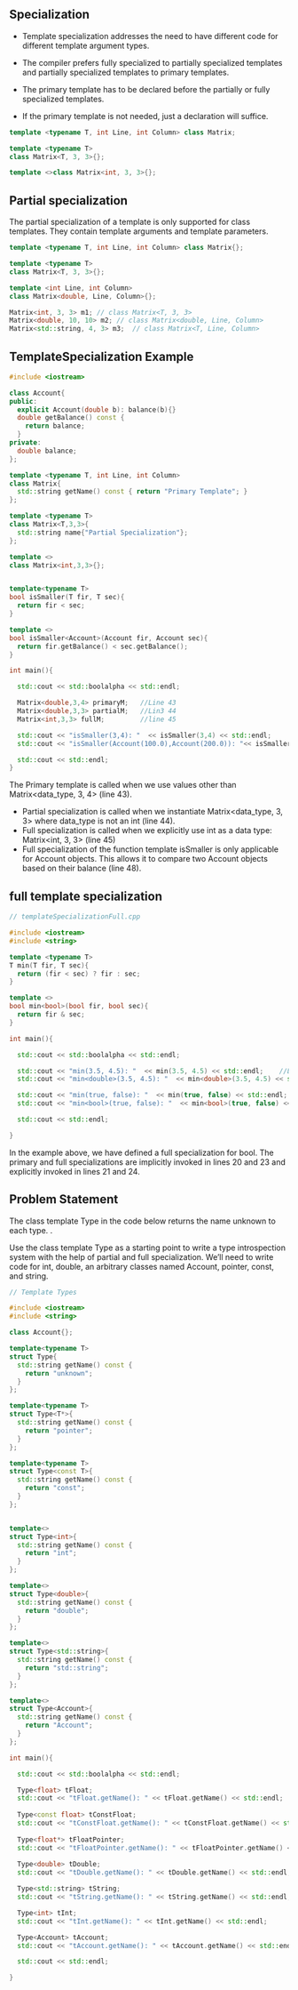 ## Specialization 

- Template specialization addresses the need to have different code for different template argument types.
- The compiler prefers fully specialized to partially specialized templates and partially specialized templates to primary templates.

- The primary template has to be declared before the partially or fully specialized templates.
- If the primary template is not needed, just a declaration will suffice.

```cpp
template <typename T, int Line, int Column> class Matrix;

template <typename T>
class Matrix<T, 3, 3>{};

template <>class Matrix<int, 3, 3>{};
```

## Partial specialization 
The partial specialization of a template is only supported for class templates. They contain template arguments and template parameters.

```cpp
template <typename T, int Line, int Column> class Matrix{};

template <typename T>
class Matrix<T, 3, 3>{};

template <int Line, int Column>
class Matrix<double, Line, Column>{};

Matrix<int, 3, 3> m1; // class Matrix<T, 3, 3> 
Matrix<double, 10, 10> m2; // class Matrix<double, Line, Column> 
Matrix<std::string, 4, 3> m3;  // class Matrix<T, Line, Column>
```
## TemplateSpecialization Example

```cpp
#include <iostream>

class Account{
public:
  explicit Account(double b): balance(b){}
  double getBalance() const {
    return balance;
  }
private:
  double balance;
};

template <typename T, int Line, int Column>
class Matrix{
  std::string getName() const { return "Primary Template"; }
};

template <typename T>
class Matrix<T,3,3>{
  std::string name{"Partial Specialization"};
};

template <>
class Matrix<int,3,3>{};


template<typename T>
bool isSmaller(T fir, T sec){
  return fir < sec;
}

template <>
bool isSmaller<Account>(Account fir, Account sec){
  return fir.getBalance() < sec.getBalance();
}

int main(){

  std::cout << std::boolalpha << std::endl;

  Matrix<double,3,4> primaryM;   //Line 43
  Matrix<double,3,3> partialM;   //Lin3 44
  Matrix<int,3,3> fullM;         //line 45

  std::cout << "isSmaller(3,4): "  << isSmaller(3,4) << std::endl;
  std::cout << "isSmaller(Account(100.0),Account(200.0)): "<< isSmaller(Account(100.0),Account(200.0) ) << std::endl;

  std::cout << std::endl;
}
```

The Primary template is called when we use values other than Matrix<data_type, 3, 4> (line 43).

- Partial specialization is called when we instantiate Matrix<data_type, 3, 3> where data_type is not an int (line 44).
- Full specialization is called when we explicitly use int as a data type: Matrix<int, 3, 3> (line 45)
- Full specialization of the function template isSmaller is only applicable for Account objects. This allows it to compare two Account objects based on their balance (line 48).

## full template specialization

```cpp
// templateSpecializationFull.cpp

#include <iostream>
#include <string>

template <typename T>
T min(T fir, T sec){
  return (fir < sec) ? fir : sec;
}

template <>
bool min<bool>(bool fir, bool sec){
  return fir & sec;
}

int main(){

  std::cout << std::boolalpha << std::endl;

  std::cout << "min(3.5, 4.5): "  << min(3.5, 4.5) << std::endl;    //Line 20
  std::cout << "min<double>(3.5, 4.5): "  << min<double>(3.5, 4.5) << std::endl; //Line 22

  std::cout << "min(true, false): "  << min(true, false) << std::endl; //Line 23
  std::cout << "min<bool>(true, false): "  << min<bool>(true, false) << std::endl; //Line 24

  std::cout << std::endl;

}
```

In the example above, we have defined a full specialization for bool. The primary and full specializations are implicitly invoked in lines 20 and 23 and explicitly invoked in lines 21 and 24.

## Problem Statement

The class template Type in the code below returns the name unknown to each type. .

Use the class template Type as a starting point to write a type introspection system with the help of partial and full specialization.
We’ll need to write code for int, double, an arbitrary classes named Account, pointer, const, and string.

```cpp
// Template Types

#include <iostream>
#include <string>

class Account{};

template<typename T>
struct Type{
  std::string getName() const {
    return "unknown";
  }
};

template<typename T>
struct Type<T*>{
  std::string getName() const {
    return "pointer";
  }
};

template<typename T>
struct Type<const T>{
  std::string getName() const {
    return "const";
  }
};


template<>
struct Type<int>{
  std::string getName() const {
    return "int";
  }
};

template<>
struct Type<double>{
  std::string getName() const {
    return "double";
  }
};

template<>
struct Type<std::string>{
  std::string getName() const {
    return "std::string";
  }
};

template<>
struct Type<Account>{
  std::string getName() const {
    return "Account";
  }
};

int main(){

  std::cout << std::boolalpha << std::endl;

  Type<float> tFloat;
  std::cout << "tFloat.getName(): " << tFloat.getName() << std::endl;
  
  Type<const float> tConstFloat;
  std::cout << "tConstFloat.getName(): " << tConstFloat.getName() << std::endl;
   
  Type<float*> tFloatPointer;
  std::cout << "tFloatPointer.getName(): " << tFloatPointer.getName() << std::endl;
   
  Type<double> tDouble;
  std::cout << "tDouble.getName(): " << tDouble.getName() << std::endl;

  Type<std::string> tString;
  std::cout << "tString.getName(): " << tString.getName() << std::endl;

  Type<int> tInt;
  std::cout << "tInt.getName(): " << tInt.getName() << std::endl;

  Type<Account> tAccount;
  std::cout << "tAccount.getName(): " << tAccount.getName() << std::endl;

  std::cout << std::endl;

}
```
